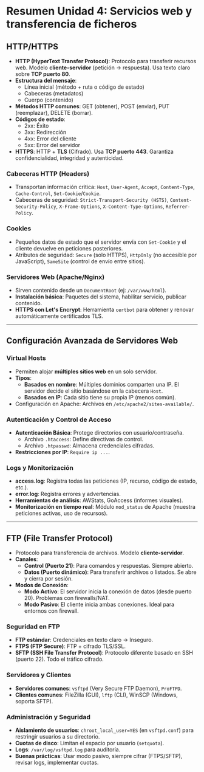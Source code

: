# Resumen Unidad 4: Servicios web y transferencia de ficheros

## HTTP/HTTPS

- **HTTP (HyperText Transfer Protocol)**: Protocolo para transferir recursos web. Modelo **cliente-servidor** (petición → respuesta). Usa texto claro sobre **TCP puerto 80**.
- **Estructura del mensaje**:
  - Línea inicial (método + ruta o código de estado)
  - Cabeceras (metadatos)
  - Cuerpo (contenido)
- **Métodos HTTP comunes**: GET (obtener), POST (enviar), PUT (reemplazar), DELETE (borrar).
- **Códigos de estado**:
  - 2xx: Éxito
  - 3xx: Redirección
  - 4xx: Error del cliente
  - 5xx: Error del servidor
- **HTTPS**: HTTP + **TLS** (Cifrado). Usa **TCP puerto 443**. Garantiza confidencialidad, integridad y autenticidad.

### Cabeceras HTTP (Headers)

- Transportan información crítica: `Host`, `User-Agent`, `Accept`, `Content-Type`, `Cache-Control`, `Set-Cookie`/`Cookie`.
- Cabeceras de seguridad: `Strict-Transport-Security (HSTS)`, `Content-Security-Policy`, `X-Frame-Options`, `X-Content-Type-Options`, `Referrer-Policy`.

### Cookies

- Pequeños datos de estado que el servidor envía con `Set-Cookie` y el cliente devuelve en peticiones posteriores.
- Atributos de seguridad: `Secure` (solo HTTPS), `HttpOnly` (no accesible por JavaScript), `SameSite` (control de envío entre sitios).

### Servidores Web (Apache/Nginx)

- Sirven contenido desde un `DocumentRoot` (ej: `/var/www/html`).
- **Instalación básica**: Paquetes del sistema, habilitar servicio, publicar contenido.
- **HTTPS con Let's Encrypt**: Herramienta `certbot` para obtener y renovar automáticamente certificados TLS.

---

## Configuración Avanzada de Servidores Web

### Virtual Hosts

- Permiten alojar **múltiples sitios web** en un solo servidor.
- **Tipos**:
  - **Basados en nombre**: Múltiples dominios comparten una IP. El servidor decide el sitio basándose en la cabecera `Host`.
  - **Basados en IP**: Cada sitio tiene su propia IP (menos común).
- Configuración en Apache: Archivos en `/etc/apache2/sites-available/`.

### Autenticación y Control de Acceso

- **Autenticación Básica**: Protege directorios con usuario/contraseña.
  - Archivo `.htaccess`: Define directivas de control.
  - Archivo `.htpasswd`: Almacena credenciales cifradas.
- **Restricciones por IP**: `Require ip ...`.

### Logs y Monitorización

- **access.log**: Registra todas las peticiones (IP, recurso, código de estado, etc.).
- **error.log**: Registra errores y advertencias.
- **Herramientas de análisis**: AWStats, GoAccess (informes visuales).
- **Monitorización en tiempo real**: Módulo `mod_status` de Apache (muestra peticiones activas, uso de recursos).

---

## FTP (File Transfer Protocol)

- Protocolo para transferencia de archivos. Modelo **cliente-servidor**.
- **Canales**:
  - **Control (Puerto 21)**: Para comandos y respuestas. Siempre abierto.
  - **Datos (Puerto dinámico)**: Para transferir archivos o listados. Se abre y cierra por sesión.
- **Modos de Conexión**:
  - **Modo Activo**: El servidor inicia la conexión de datos (desde puerto 20). Problemas con firewalls/NAT.
  - **Modo Pasivo**: El cliente inicia ambas conexiones. Ideal para entornos con firewall.

### Seguridad en FTP

- **FTP estándar**: Credenciales en texto claro → Inseguro.
- **FTPS (FTP Secure)**: FTP + cifrado TLS/SSL.
- **SFTP (SSH File Transfer Protocol)**: Protocolo diferente basado en SSH (puerto 22). Todo el tráfico cifrado.

### Servidores y Clientes

- **Servidores comunes**: `vsftpd` (Very Secure FTP Daemon), `ProFTPD`.
- **Clientes comunes**: FileZilla (GUI), `lftp` (CLI), WinSCP (Windows, soporta SFTP).

### Administración y Seguridad

- **Aislamiento de usuarios**: `chroot_local_user=YES` (en `vsftpd.conf`) para restringir usuarios a su directorio.
- **Cuotas de disco**: Limitan el espacio por usuario (`setquota`).
- **Logs**: `/var/log/vsftpd.log` para auditoría.
- **Buenas prácticas**: Usar modo pasivo, siempre cifrar (FTPS/SFTP), revisar logs, implementar cuotas.